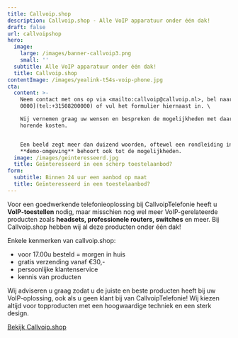 ```yaml
---
title: Callvoip.shop
description: Callvoip.shop - Alle VoIP apparatuur onder één dak!
draft: false
url: callvoipshop
hero:
  image:
    large: /images/banner-callvoip3.png
    small: ''
  subtitle: Alle VoIP apparatuur onder één dak!
  title: Callvoip.shop
contentImage: /images/yealink-t54s-voip-phone.jpg
cta:
  content: >-
    Neem contact met ons op via <mailto:callvoip@callvoip.nl>, bel naar [050 820
    0000](tel:+31508200000) of vul het formulier hiernaast in. \

    Wij vernemen graag uw wensen en bespreken de mogelijkheden met daarbij
    horende kosten. 


    Een beeld zegt meer dan duizend woorden, oftewel een rondleiding in onze
    **demo-omgeving** behoort ook tot de mogelijkheden.
  image: /images/geinteresseerd.jpg
  title: Geïnteresseerd in een scherp toestelaanbod?
form:
  subtitle: Binnen 24 uur een aanbod op maat
  title: Geïnteresseerd in een toestelaanbod?
---
```

Voor een goedwerkende telefonieoplossing bij CallvoipTelefonie heeft u **VoIP-toestellen** nodig, maar misschien nog wel meer VoIP-gerelateerde producten zoals **headsets, professionele routers, switches** en meer. Bij Callvoip.shop hebben wij al deze producten onder één dak!

Enkele kenmerken van callvoip.shop:

* voor 17.00u besteld = morgen in huis
* gratis verzending vanaf €30,-
* persoonlijke klantenservice
* kennis van producten

Wij adviseren u graag zodat u de juiste en beste producten heeft bij uw VoIP-oplossing, ook als u geen klant bij van CallvoipTelefonie! Wij kiezen altijd voor topproducten met een hoogwaardige techniek en een sterk design.

<a href="https://callvoip.shop/nl/" class="btn btn-primary">Bekijk Callvoip.shop</a>
